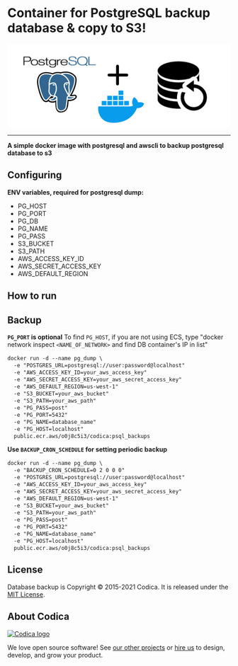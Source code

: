 # Container for PostgreSQL backup database & copy to S3!

![](pgsql-backup-docker.png)

---
 
 **A simple docker image with postgresql and awscli to backup postgresql database to s3**

 ## Configuring


**ENV variables, required for postgresql dump:**

* PG_HOST
* PG_PORT
* PG_DB
* PG_NAME
* PG_PASS
* S3_BUCKET
* S3_PATH
* AWS_ACCESS_KEY_ID
* AWS_SECRET_ACCESS_KEY
* AWS_DEFAULT_REGION

## How to run
 ## Backup
**`PG_PORT` is optional**
To find `PG_HOST`, if you are not using ECS, type "docker network inspect `<NAME_OF_NETWORK>` and find DB container's IP in list"
```
docker run -d --name pg_dump \
  -e "POSTGRES_URL=postgresql://user:password@localhost"
  -e "AWS_ACCESS_KEY_ID=your_aws_access_key"
  -e "AWS_SECRET_ACCESS_KEY=your_aws_secret_access_key"
  -e "AWS_DEFAULT_REGION=us-west-1"
  -e "S3_BUCKET=your_aws_bucket"
  -e "S3_PATH=your_aws_path"
  -e "PG_PASS=post"
  -e "PG_PORT=5432"
  -e "PG_NAME=database_name"
  -e "PG_HOST=localhost"
  public.ecr.aws/o0j8c5i3/codica:psql_backups
```
**Use `BACKUP_CRON_SCHEDULE` for setting periodic backup**
```
docker run -d --name pg_dump \
  -e "BACKUP_CRON_SCHEDULE=0 2 0 0 0"
  -e "POSTGRES_URL=postgresql://user:password@localhost"
  -e "AWS_ACCESS_KEY_ID=your_aws_access_key"
  -e "AWS_SECRET_ACCESS_KEY=your_aws_secret_access_key"
  -e "AWS_DEFAULT_REGION=us-west-1"
  -e "S3_BUCKET=your_aws_bucket"
  -e "S3_PATH=your_aws_path"
  -e "PG_PASS=post"
  -e "PG_PORT=5432"
  -e "PG_NAME=database_name"
  -e "PG_HOST=localhost"
  public.ecr.aws/o0j8c5i3/codica:psql_backups
```

## License
Database backup is Copyright © 2015-2021 Codica. It is released under the [MIT License](https://opensource.org/licenses/MIT).

## About Codica

[![Codica logo](https://www.codica.com/assets/images/logo/logo.svg)](https://www.codica.com)

We love open source software! See [our other projects](https://github.com/codica2) or [hire us](https://www.codica.com/) to design, develop, and grow your product.
